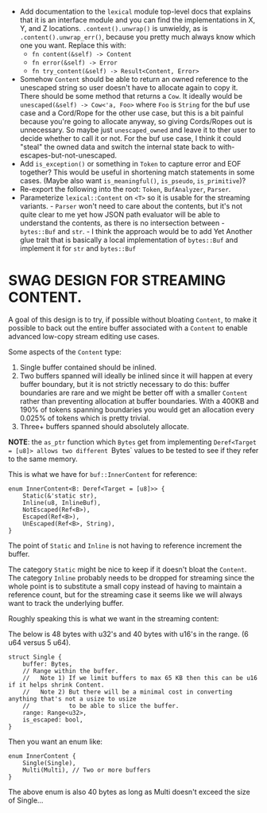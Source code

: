 - Add documentation to the `lexical` module top-level docs that explains that it is an interface
  module and you can find the implementations in X, Y, and Z locations.
  `.content().unwrap()` is unwieldy, as is `.content().unwrap_err()`, because you pretty much always
  know which one you want. Replace this with:
     - `fn content(&self) -> Content`
     - `fn error(&self) -> Error`
     - `fn try_content(&self) -> Result<Content, Error>`
- Somehow `Content` should be able to return an owned reference to the unescaped string so user
  doesn't have to allocate again to copy it. There should be some method that returns a `Cow`.
  It ideally would be `unescaped(&self) -> Cow<'a, Foo>` where `Foo` is `String` for the buf use
  case and a Cord/Rope for the other use case, but this is a bit painful because you're going to
  allocate anyway, so giving Cords/Ropes out is unnecessary. So maybe just `unescaped_owned` and
  leave it to ther user to decide whether to call it or not. For the buf use case, I think it could
  "steal" the owned data and switch the internal state back to with-escapes-but-not-unescaped.
- Add `is_exception()` or something in `Token` to capture error and EOF together? This would be
  useful in shortening match statements in some cases. (Maybe also want `is_meaningful()`,
  `is_pseudo`, `is_primitive`)?
- Re-export the following into the root: `Token`, `BufAnalyzer`, `Parser`.
- Parameterize `lexical::Content` on `<T>` so it is usable for the
  streaming variants.
      - `Parser` won't need to care about the contents, but it's
        not quite clear to me yet how JSON path evaluator will be able
        to understand the contents, as there is no intersection between
      - `bytes::Buf` and `str`.
      - I think the approach would be to add Yet Another glue trait that
        is basically a local implementation of `bytes::Buf` and implement
        it for `str` and `bytes::Buf`


SWAG DESIGN FOR STREAMING CONTENT.
==================================

A goal of this design is to try, if possible without bloating `Content`, to make it possible to
back out the entire buffer associated with a `Content` to enable advanced low-copy stream editing
use cases.

Some aspects of the `Content` type:

1. Single buffer contained should be inlined.
2. Two buffers spanned will ideally be inlined since it will happen at every buffer boundary, but
   it is not strictly necessary to do this: buffer boundaries are rare and we might be better off
   with a smaller `Content` rather than preventing allocation at buffer boundaries. With a 400KB
   and 190% of tokens spanning boundaries you would get an allocation every 0.025% of tokens which
   is pretty trivial.
3. Three+ buffers spanned should absolutely allocate.

**NOTE**: the `as_ptr` function which `Bytes` get from implementing `Deref<Target = [u8]> allows
          two different `Bytes` values to be tested to see if they refer to the same memory.

This is what we have for `buf::InnerContent` for reference:

```
enum InnerContent<B: Deref<Target = [u8]>> {
    Static(&'static str),
    Inline(u8, InlineBuf),
    NotEscaped(Ref<B>),
    Escaped(Ref<B>),
    UnEscaped(Ref<B>, String),
}
```

The point of `Static` and `Inline` is not having to reference increment the buffer.

The category `Static` might be nice to keep if it doesn't bloat the `Content`. The category `Inline`
probably needs to be dropped for streaming since the whole point is to substitute a small copy
instead of having to maintain a reference count, but for the streaming case it seems like we will
always want to track the underlying buffer.

Roughly speaking this is what we want in the streaming content:

The below is 48 bytes with u32's and 40 bytes with u16's in the range. (6 u64 versus 5 u64).

```
struct Single {
    buffer: Bytes,
    // Range within the buffer.
    //   Note 1) If we limit buffers to max 65 KB then this can be u16 if it helps shrink Content.
    //   Note 2) But there will be a minimal cost in converting anything that's not a usize to usize
    //           to be able to slice the buffer.
    range: Range<u32>,
    is_escaped: bool,
}
```

Then you want an enum like:

```
enum InnerContent {
    Single(Single),
    Multi(Multi), // Two or more buffers
}
```

The above enum is also 40 bytes as long as Multi doesn't exceed the size of Single...
